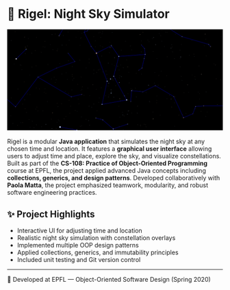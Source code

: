 # 🌌 Rigel: Night Sky Simulator

![Rigel Banner](sky.png)

Rigel is a modular **Java application** that simulates the night sky at any chosen time and location. It features a **graphical user interface** allowing users to adjust time and place, explore the sky, and visualize constellations. Built as part of the **CS-108: Practice of Object-Oriented Programming** course at EPFL, the project applied advanced Java concepts including **collections, generics, and design patterns**. Developed collaboratively with **Paola Matta**, the project emphasized teamwork, modularity, and robust software engineering practices.

## ✨ Project Highlights
- Interactive UI for adjusting time and location  
- Realistic night sky simulation with constellation overlays  
- Implemented multiple OOP design patterns  
- Applied collections, generics, and immutability principles  
- Included unit testing and Git version control  

---

📜 Developed at EPFL — Object-Oriented Software Design (Spring 2020)
